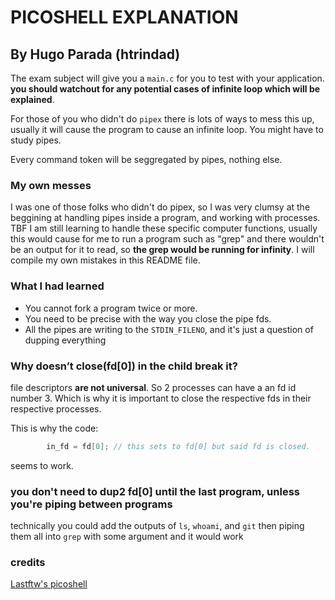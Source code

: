 # PICOSHELL EXPLANATION
## By Hugo Parada (htrindad)

The exam subject will give you a ``main.c`` for you to test with your application. **you should watchout for any potential cases of infinite loop which will be explained**.

For those of you who didn't do ``pipex`` there is lots of ways to mess this up, usually it will cause the program to cause an infinite loop. You might have to study pipes.

Every command token will be seggregated by pipes, nothing else.

### My own messes

I was one of those folks who didn't do pipex, so I was very clumsy at the beggining at handling pipes inside a program, and working with processes. TBF I am still learning to handle these specific computer functions, usually this would cause for me to run a program such as "grep" and there wouldn't be an output for it to read, so **the grep would be running for infinity**. I will compile my own mistakes in this README file.

### What I had learned

- You cannot fork a program twice or more.
- You need to be precise with the way you close the pipe fds.
- All the pipes are writing to the ``STDIN_FILENO``, and it's just a question of dupping everything

### Why doesn’t close(fd[0]) in the child break it?

file descriptors **are not universal**. So 2 processes can have a an fd id number 3. Which is why it is important to close the respective fds in their respective processes.

This is why the code:

```c
		in_fd = fd[0]; // this sets to fd[0] but said fd is closed.
```

seems to work.

### you don't need to dup2 fd[0] until the last program, unless you're piping between programs

technically you could add the outputs of ``ls``, ``whoami``, and ``git`` then piping them all into ``grep`` with some argument and it would work

### credits

[Lastftw's picoshell](https://github.com/Lastftw/42-Exam-rank-4/blob/main/LVL%201/picoshell.c)
